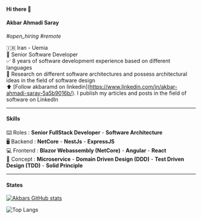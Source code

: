 #### Hi there 👋

#### **Akbar Ahmadi Saray**

_#open\_hiring_ _#remote_

🇮🇷 Iran - Uemia  
💬 Senior Software Developer   
✅ 8 years of software development experience based on different languages  
🔎 Research on different software architectures and possess architectural ideas in the field of software design  
⬆️ \[Follow akbaramd on linkedin\](https://www.linkedin.com/in/akbar-ahmadi-saray-5a5b9016b/). I publish my articles and posts in the field of software on LinkedIn

---

#### **Skills**

⌨️ Roles : **Senior FullStack Developer** - **Software Architecture**  
🖥 Backend : **NetCore** - **NestJs** - **ExpressJS**  
💻 Frontend : **Blazor Webassembly (NetCore)** - **Angular** - **React**  
📃 Concept : **Microservice** - **Domain Driven Design (DDD)** - **Test Driven Design (TDD)** - **Solid Principle**

---

#### **States**

[![Akbars GitHub stats](https://github-readme-stats.vercel.app/api?username=akbaramd&theme=dark)](https://github.com/akbaramd)

![Top Langs](https://github-readme-stats.vercel.app/api/top-langs/?username=akbaramd&theme=dark)
